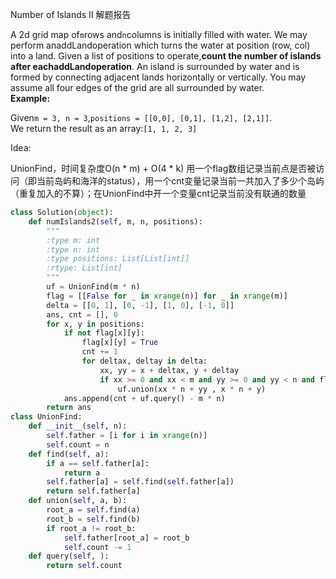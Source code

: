 Number of Islands II 解题报告

A 2d grid map of`m`rows and`n`columns is initially filled with water. We may perform anaddLandoperation which turns the water at position \(row, col\) into a land. Given a list of positions to operate,**count the number of islands after eachaddLandoperation**. An island is surrounded by water and is formed by connecting adjacent lands horizontally or vertically. You may assume all four edges of the grid are all surrounded by water.  
**Example:**

Given`m = 3, n = 3`,`positions = [[0,0], [0,1], [1,2], [2,1]]`.  
We return the result as an array:`[1, 1, 2, 3]`

Idea:

UnionFind，时间复杂度O\(n \* m\) + O\(4 \* k\)
用一个flag数组记录当前点是否被访问（即当前岛屿和海洋的status），用一个cnt变量记录当前一共加入了多少个岛屿（重复加入的不算）；在UnionFind中开一个变量cnt记录当前没有联通的数量

```python
class Solution(object):
    def numIslands2(self, m, n, positions):
        """
        :type m: int
        :type n: int
        :type positions: List[List[int]]
        :rtype: List[int]
        """
        uf = UnionFind(m * n)
        flag = [[False for _ in xrange(n)] for _ in xrange(m)]
        delta = [[0, 1], [0, -1], [1, 0], [-1, 0]]
        ans, cnt = [], 0
        for x, y in positions:
            if not flag[x][y]:
                flag[x][y] = True
                cnt += 1
                for deltax, deltay in delta:
                    xx, yy = x + deltax, y + deltay
                    if xx >= 0 and xx < m and yy >= 0 and yy < n and flag[xx][yy]:
                        uf.union(xx * n + yy , x * n + y)
            ans.append(cnt + uf.query() - m * n)
        return ans
class UnionFind:
    def __init__(self, n):
        self.father = [i for i in xrange(n)]
        self.count = n
    def find(self, a):
        if a == self.father[a]:
            return a
        self.father[a] = self.find(self.father[a])
        return self.father[a]
    def union(self, a, b):
        root_a = self.find(a)
        root_b = self.find(b)
        if root_a != root_b:
            self.father[root_a] = root_b
            self.count -= 1
    def query(self, ):
        return self.count
```
